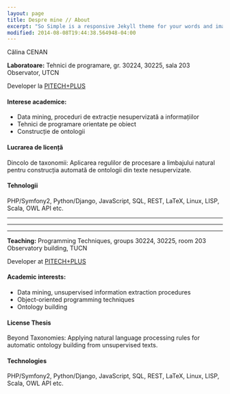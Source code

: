 ```yaml
---
layout: page
title: Despre mine // About
excerpt: "So Simple is a responsive Jekyll theme for your words and images."
modified: 2014-08-08T19:44:38.564948-04:00
---
```


Călina CENAN

**Laboratoare:** Tehnici de programare, gr. 30224, 30225, sala 203 Observator, UTCN

Developer la <a href="http://pitechplus.com" target="_blank">PITECH+PLUS</a>

#### Interese academice:

* Data mining, proceduri de extracție nesupervizată a informațiilor
* Tehnici de programare orientate pe obiect
* Construcție de ontologii

#### Lucrarea de licență
Dincolo de taxonomii: Aplicarea regulilor de procesare a limbajului natural pentru construcția automată de ontologii din texte nesupervizate.

#### Tehnologii
PHP/Symfony2, Python/Django, JavaScript, SQL, REST, LaTeX, Linux, LISP, Scala, OWL API etc.

***
***
***

**Teaching:** Programming Techniques, groups 30224, 30225, room 203 Observatory building, TUCN

Developer at <a href="http://pitechplus.com" target="_blank">PITECH+PLUS</a>

#### Academic interests:

* Data mining, unsupervised information extraction procedures
* Object-oriented programming techniques
* Ontology building

#### License Thesis
Beyond Taxonomies: Applying natural language processing rules for automatic ontology building from unsupervised texts.

#### Technologies
PHP/Symfony2, Python/Django, JavaScript, SQL, REST, LaTeX, Linux, LISP, Scala, OWL API etc.
